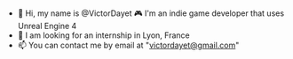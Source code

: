 - 👋 Hi, my name is @VictorDayet
  🎮 I'm an indie game developer that uses Unreal Engine 4
- 💞️ I am looking for an internship in Lyon, France
- 📫 You can contact me by email at "victordayet@gmail.com"

<!---
VictorDayet/VictorDayet is a ✨ special ✨ repository because its `README.md` (this file) appears on your GitHub profile.
You can click the Preview link to take a look at your changes.
--->
